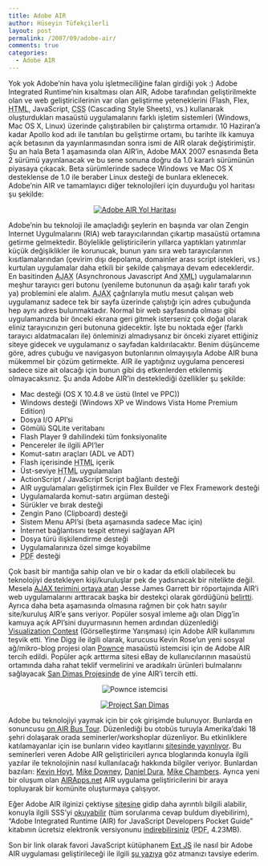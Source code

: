 ```yaml
---
title: Adobe AIR
author: Hüseyin Tüfekçilerli
layout: post
permalink: /2007/09/adobe-air/
comments: true
categories:
  - Adobe AIR
---
```

Yok yok Adobe&#8217;nin hava yolu işletmeciliğine falan girdiği yok :) Adobe Integrated Runtime&#8217;nin kısaltması olan AIR, Adobe tarafından geliştirilmekte olan ve web geliştiricilerinin var olan geliştirme yeteneklerini (Flash, Flex, <acronym class="uttInitialism" title="HyperText Markup Language">HTML</acronym>, JavaScript, <acronym class="uttInitialism" title="Cascading Style Sheets">CSS</acronym> (Cascading Style Sheets), vs.) kullanarak oluşturdukları masaüstü uygulamalarını farklı işletim sistemleri (Windows, Mac OS X, Linux) üzerinde çalıştırabilen bir çalıştırma ortamıdır. 10 Haziran&#8217;a kadar Apollo kod adı ile tanıtılan bu geliştirme ortamı, bu tarihte ilk kamuya açık betasının da yayınlanmasından sonra ismi de AIR olarak değiştirimiştir. Şu an hala Beta 1 aşamasında olan AIR&#8217;in, Adobe MAX 2007 esnasında Beta 2 sürümü yayınlanacak ve bu sene sonuna doğru da 1.0 kararlı sürümünün piyasaya çıkacak. Beta sürümlerinde sadece Windows ve Mac OS X desteklense de 1.0 ile beraber Linux desteği de bunlara eklenecek. Adobe&#8217;nin AIR ve tamamlayıcı diğer teknolojileri için duyurduğu yol haritası şu şekilde:

<p style="text-align: center">
  <a href="http://huseyint.com/wp-content/uploads/2007/08/roadmap.png" title="Adobe AIR Yol Haritası"><img src="http://huseyint.com/wp-content/uploads/2007/08/roadmap.thumbnail.png" alt="Adobe AIR Yol Haritası" /></a>
</p>

Adobe&#8217;nin bu teknoloji ile amaçladığı şeylerin en başında var olan Zengin Internet Uygulmalarını (RIA) web tarayıcılarından çıkartıp masaüstü ortamına getirme gelmektedir. Böylelikle geliştiricilerin yıllarca yaptıkları yatırımlar küçük değişiklikler ile korunucak, bunun yanı sıra web tarayıcılarının kısıtlamalarından (çevirim dışı depolama, domainler arası script istekleri, vs.) kurtulan uygulamalar daha etkili bir şekilde çalışmaya devam edeceklerdir. En basitinden <acronym class="uttAcronym" title="Asynchronous Javascript And XML">AJAX</acronym> (Asynchronous Javascript And <acronym class="uttInitialism" title="eXtensible Markup Language">XML</acronym>) uygulamalarının meşhur tarayıcı geri butonu (yenileme butonunun da aşağı kalır tarafı yok ya) problemini ele alalım. <acronym class="uttAcronym" title="Asynchronous Javascript And XML">AJAX</acronym> çağrılarıyla mutlu mesut çalışan web uygulamanız sadece tek bir sayfa üzerinde çalıştığı için adres çubuğunda hep aynı adres bulunmaktadır. Normal bir web sayfasında olması gibi uygulamanızda bir önceki ekrana geri gitmek isterseniz çok doğal olarak eliniz tarayıcınızın geri butonuna gidecektir. İşte bu noktada eğer (farklı tarayıcı aldatmacaları ile) önleminizi almadıysanız bir önceki ziyaret ettiğiniz siteye gidecek ve uygulamanız o sayfadan kaldırılacaktır. Benim düşünceme göre, adres çubuğu ve navigasyon butonlarının olmayışıyla Adobe AIR buna mükemmel bir çözüm getirmekte. AIR ile yaptığınız uygulama penceresi sadece size ait olacağı için bunun gibi dış etkenlerden etkilenmiş olmayacaksınız. Şu anda Adobe AIR&#8217;in desteklediği özellikler şu şekilde:

*   Mac desteği (OS X 10.4.8 ve üstü (Intel ve PPC))
*   Windows desteği (Windows XP ve Windows Vista Home Premium Edition)
*   Dosya I/O API&#8217;si
*   Gömülü SQLite veritabanı
*   Flash Player 9 dahilindeki tüm fonksiyonalite
*   Pencereler ile ilgili API&#8217;ler
*   Komut-satırı araçları (ADL ve ADT)
*   Flash içerisinde <acronym class="uttInitialism" title="HyperText Markup Language">HTML</acronym> içerik
*   Üst-seviye <acronym class="uttInitialism" title="HyperText Markup Language">HTML</acronym> uygulamaları
*   ActionScript / JavaScript Script bağlantı desteği
*   AIR uygulamaları geliştirmek için Flex Builder ve Flex Framework desteği
*   Uygulamalarda komut-satırı argüman desteği
*   Sürükler ve bırak desteği
*   Zengin Pano (Clipboard) desteği
*   Sistem Menu API&#8217;si (beta aşamasında sadece Mac için)
*   İnternet bağlantısını tespit etmeyi sağlayan API
*   Dosya türü ilişkilendirme desteği
*   Uygulamalarınıza özel simge koyabilme
*   <acronym class="uttInitialism" title="Portable Document Format">PDF</acronym> desteği

Çok basit bir mantığa sahip olan ve bir o kadar da etkili olabilecek bu teknolojiyi destekleyen kişi/kuruluşlar pek de yadsınacak bir nitelikte değil. Mesela [<acronym class="uttAcronym" title="Asynchronous Javascript And XML">AJAX</acronym> terimini ortaya atan][1] Jesse James Garrett bir röportajında AIR&#8217;i web uygulamalarını arttıracak başka bir destekçi olarak gördüğünü [belirtti][2]. Ayrıca daha beta aşamasında olmasına rağmen bir çok hatrı sayılır site/kuruluş AIR&#8217;e şans veriyor. Popüler sosyal imleme ağı olan Digg&#8217;in kamuya açık API&#8217;sini duyurmasının hemen ardından düzenlediği [Visualization Contest][3] (Görselleştirme Yarışması) için Adobe AIR kullanımını teşvik etti. Yine Digg ile ilgili olarak, kurucusu Kevin Rose&#8217;un yeni sosyal ağ/mikro-blog projesi olan [Pownce][4] masaüstü istemcisi için de Adobe AIR tercih edildi. Popüler açık arttırma sitesi eBay de kullanıcılarının masaüstü ortamında daha rahat teklif vermelirini ve aradıkalrı ürünleri bulmalarını sağlayacak [San Dimas Projesinde][5] de yine AIR&#8217;i tercih etti.

<p align="center">
  <img src="http://huseyint.com/wp-content/uploads/2007/09/pownce.gif" alt="Pownce istemcisi" />
</p>

[][6]

<p style="text-align: center">
  <a href="http://huseyint.com/wp-content/uploads/2007/09/san_dimas_prototype.jpg" title="Project San Dimas"><img src="http://huseyint.com/wp-content/uploads/2007/09/san_dimas_prototype.thumbnail.jpg" alt="Project San Dimas" /></a>
</p>

<p style="text-align: center">
  <a href="http://huseyint.com/wp-content/uploads/2007/09/san_dimas_prototype.jpg" title="Project San Dimas"> </a>
</p>

<p align="left">
  <a href="http://huseyint.com/wp-content/uploads/2007/09/san_dimas_prototype.jpg" title="Project San Dimas"></a>
</p>

<p style="text-align: center">
  <a href="http://huseyint.com/wp-content/uploads/2007/09/san_dimas_prototype.jpg" title="Project San Dimas"> </a>
</p>

Adobe bu teknolojiyi yaymak için bir çok girişimde bulunuyor. Bunlarda en sonuncusu [on AIR Bus Tour][7]. Düzenlediği bu otobüs turuyla Amerika&#8217;daki 18 şehri dolaşarak orada seminerler/workshoplar düzenliyor. Bu etkinliklere katılamayanlar için ise bunların video kayıtlarını [sitesinde yayınlıyor][8]. Bu seminerleri veren Adobe AIR geliştiricileri ayrıca bloglarında konuyla ilgili yazılar ile teknolojinin nasıl kullanılacağı hakkında bilgiler veriyor. Bunlardan bazıları: [Kevin Hoyt][9], [Mike Downey][10], [Daniel Dura][11], [Mike Chambers][12]. Ayrıca yeni bir oluşum olan [AIRApps.net][13] AIR uygulama geliştiricilerini bir araya topluyarak bir komünite oluşturmaya çalışıyor.

Eğer Adobe AIR ilginizi çektiyse [sitesine][14] gidip daha ayrıntılı bilgili alabilir, konuyla ilgili SSS&#8217;yi [okuyabilir][15] (tüm sorularıma cevap buldum diyebilirim), &#8220;Adobe Integrated Runtime (AIR) for JavaScript Developers Pocket Guide&#8221; kitabının ücretsiz elektronik versiyonunu [indirebilirsiniz][16] (<acronym class="uttInitialism" title="Portable Document Format">PDF</acronym>, 4.23MB).

Son bir link olarak favori JavaScript kütüphanem [Ext JS][17] ile nasıl bir Adobe AIR uygulaması geliştirileceği ile ilgili [şu yazıya][18] göz atmanızı tavsiye ederim.

 [1]: http://adaptivepath.com/publications/essays/archives/000385.php "Ajax: A New Approach to Web Applications"
 [2]: http://blog.wired.com/monkeybites/2007/06/jesse_james_gar.html "Jesse James Garrett Sees Adobe AIR as Another Boost For Web Apps"
 [3]: http://digg.com/contest "Digg API Visualization Contest"
 [4]: http://www.pownce.com/
 [5]: http://projectsandimas.com/ "Project San Dimas"
 [6]: http://huseyint.com/wp-content/uploads/2007/09/san_dimas_prototype.jpg "Project San Dimas"
 [7]: http://onair.adobe.com/
 [8]: http://onair.adobe.com/blogs/videos/category/on-air-tour/
 [9]: http://blog.kevinhoyt.org/
 [10]: http://madowney.com/blog/
 [11]: http://www.danieldura.com/
 [12]: http://www.mikechambers.com/blog/
 [13]: http://www.airapps.net/ "The AIR Applications Network"
 [14]: http://labs.adobe.com/technologies/air/ "Adobe Integrated Runtime (AIR)"
 [15]: http://labs.adobe.com/wiki/index.php/AIR:Developer_FAQ " AIR:Developer FAQ"
 [16]: http://ajaxian.com/downloads/books/AdobeAIR_for_javascript_developers.pdf
 [17]: http://extjs.com/
 [18]: http://extjs.com/blog/2007/06/29/building-a-desktop-application-with-ext-air-aptana-and-red-bull/ "Building a desktop application with Ext, AIR, Aptana and Red Bull "